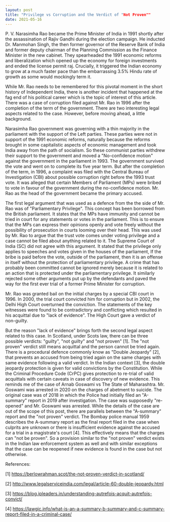 ```yaml
---
layout: post
title: "Privilege vs Corruption and the Verdict of "Not Proven""
date: 2021-05-16
---
```


P. V. Narasimha Rao became the Prime Minister of India in 1991 shortly after the assassination of Rajiv Gandhi during the election campaign. He inducted Dr. Manmohan Singh, the then former governor of the Reserve Bank of India and former deputy chairman of the Planning Commission as the Finance Minister in the new cabinet. They spearheaded the 1991 economic reforms and liberalization which opened up the economy for foreign investments and ended the license permit raj. Crucially, it triggered the Indian economy to grow at a much faster pace than the embarrassing 3.5% Hindu rate of growth as some would mockingly term it.  


While Mr. Rao needs to be remembered for this pivotal moment in the short history of Independent India, there is another incident that happened at the fag end of his political career which is the topic of interest of this article. There was a case of corruption filed against Mr. Rao in 1996 after the completion of the term of the government. There are two interesting legal aspects related to the case. However, before moving ahead, a little background.

Narasimha Rao government was governing with a thin majority in the parliament with the support of the Left parties. These parties were not in support of the 1991 economic reforms, naturally because the reforms brought in some capitalistic aspects of economic management and took India away from the path of socialism. So these communist parties withdrew their support to the government and moved a "No-confidence motion" against the government in the parliament in 1993. The government survived the vote and went on to complete its five year term. But after the completion of the term, in 1996, a complaint was filed with the Central Bureau of Investigation (CBI) about possible corruption right before the 1993 trust vote. It was alleged that certain Members of Parliament (MPs) were bribed to vote in favour of the government during the no-confidence motion. Mr. Rao as the head of the government became the primary accused.

The first legal argument that was used as a defence from the the side of Mr. Rao was of "Parliamentary Privilege". This concept has been borrowed from the British parliament. It states that the MPs have immunity and cannot be tried in court for any statements or votes in the parliament. This is to ensure that the MPs can express their opinions openly and vote freely without the possibility of prosecution in courts looming over their head. This was used by Mr. Rao to argue that the trust vote comes under voting privilege and a case cannot be filed about anything related to it. The Supreme Court of India (SC) did not agree with this argument. It stated that the privilege only applies to speeches and votes given in the houses of the parliament, If the bribe is paid before the vote, outside of the parliament, then it is an offense in itself without the protection of parliamentary privilege. A crime that has probably been committed cannot be ignored merely because it is related to an action that is protected under the parliamentary privilege. It similarly rejected some other arguments put up by the defendants and paved the way for the first ever trial of a former Prime Minister for corruption.

Mr. Rao was granted bail on the initial charges by a special CBI court in 1996. In 2000, the trial court convicted him for corruption but in 2002, the Delhi High Court overturned the conviction. The statements of the key witnesses were found to be contradictory and conflicting which resulted in his acquittal due to "lack of evidence". The High Court gave a verdict of non-guilty.   


But the reason "lack of evidence" brings forth the second legal aspect related to this case. In Scotland, under Scots law, there can be three possible verdicts: "guilty", "not guilty" and "not proven" [1]. The "not proven" verdict still means acquittal and the person cannot be tried again. There is a procedural defence commonly know as "Double Jeopardy" [2], that prevents an accused from being tried again on the same charges with same evidence following a valid verdict. In the Indian context [3], the double jeopardy protection is given for valid convictions by the Constitution. While the Criminal Procedure Code (CrPC) gives protection to re-trial of valid acquittals with certain caveats in case of discovery of new evidence. This reminds me of the case of Arnab Goswami vs The State of Maharashtra. Mr. Goswami was arrested in 2020 on the charges of abetment to suicide. The original case was of 2018 in which the Police had initially filed an "A-summary" report in 2019 after investigation. The case was supposedly "re-opened" and Mr. Goswami was arrested. While the details of the case are out of the scope of this post, there are parallels between the "A-summary" report and the "not proven" verdict. The Bombay police manual 1959 describes the A-summary report as the final report filed in the case when culprits are unknown or there is insufficient evidence against the accused for a trial in a magistrate's court [4]. This effectively means that the charges can "not be proven". So a provision similar to the "not proven" verdict exists in the Indian law enforcement system as well and with similar exceptions that the case can be reopened if new evidence is found in the case but not otherwise.

 

References:  


[1] https://berlowrahman.scot/the-not-proven-verdict-in-scotland/

[2] http://www.legalserviceindia.com/legal/article-60-double-jeopardy.html

[3] https://blog.ipleaders.in/understanding-autrefois-acquit-autrefois-convict/

[4] https://lawgic.info/what-is-an-a-summary-b-summary-and-c-summary-report-filed-in-a-criminal-case/  


